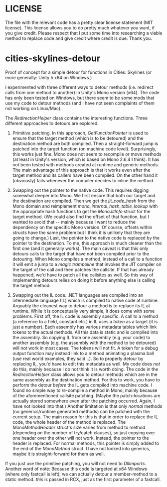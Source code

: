 # LICENSE
The file with the relevant code has a pretty clear license statement (MIT license). This license allows you to do pretty much whatever you want, if you give credit. Please respect that I put some time into researching a viable method to replace code and give credit where credit is due. Thank you.

# cities-skylines-detour
Proof of concept for a simple detour for functions in Cities: Skylines (or more generally: Unity 5 x64 on Windows.)

I experimented with three different ways to detour methods (i.e. redirect calls from one method to another) in Unity's Mono version (x64). The code has only been tested on Windows, but there seem to be some mods that use my code to detour methods (and I have not seen complaints of them not working on Linux/Mac).

The *RedirectionHelper* class contains the interesting functions. Three different approaches to detours are explored:

1. Primitive patching. In this approach, *GetFunctionPointer* is used to ensure that the target method (which is to be detoured) and the destination method are both compiled. Then a straight-forward jump is patched into the target function (on machine code level). Surprisingly, this works just fine. Mono does not seem to recompile or move methods (at least in Unity's version, which is based on Mono 2.6.4 I think). It has not been tested with methods created at runtime and generic methods. The main advantage of this approach is that it works even after the target method and its callers have been compiled. On the other hand it (obviously) fails whenever the compiler decides to inline the method.

2. Swapping out the pointer to the native code. This requires digging somewhat deeper into Mono. We first ensure that both our target and the destination are compiled. Then we get the *jit_code_hash* from the Mono domain and reimplement *mono_internal_hash_table_lookup* with the appropriate hash functions to get the *MonoJitInfo* struct for the target method. (We could also find the offset of that function, but I wanted to avoid that -- mainly because I want to reduce the dependency on the specific Mono version. Of course, offsets within structs have the same problem but I think it is unlikely that they are going to change.) Last, the pointer to the native code is replaced by the pointer to the destination. To me, this approach is much cleaner than the first one (and it generally works). The main caveat is that this only detours calls to the target that have not been compiled prior to the detouring. When Mono compiles a method, instead of a call to a function it will emit a jump to a *magic trampoline* that invokes the JIT compiler on the target of the call and then patches the callsite. If that has already happened, we'd have to patch all the callsites as well. So this way of implementing detours relies on doing it before anything else is calling the target method.

3. Swapping out the IL code. .NET languages are compiled into an intermediate language (IL) which is compiled to native code at runtime. Arguably the cleanest way to detour a method is to replace its IL at runtime. While it is conceptually very simple, it does come with some problems. First off, the IL code is assembly specific. A call to a method (a reference to a field, constant etc.) in IL uses a *token* as a target (it is just a number). Each assembly has various metadata tables which link tokens to the actual methods. All this data is static and is compiled into the assembly. So copying IL from one assembly (e.g. your code) to another assembly (e.g. the assembly with the method to be detoured) will not work in most cases: The tokens will not fit. A token for a debug output function may instead link to a method animating a plasma ball (use real world examples, they said...). So to properly detour by replacing IL, you'd have to edit this metadata as well. My code does *not* do this, mainly because I do not think it is worth doing. The code in the *RedirectionHelper* class allows you to detour methods which are in the same assembly as the destination method. For this to work, you have to perform the detour *before* the IL gets compiled into machine code. I found no simple way to *re*-compile a method in Mono, mainly because of the aforementioned callsite patching. (Maybe the patch-locations are actually stored somewhere even after the patching occurred. Again, I have not looked into that.) Another limitation is that only *normal* methods (no generics/runtime generated methods) can be patched with the current setup. The main reason for this is that in order to replace the IL code, the whole header of the method is replaced. The *MonoMethodHeader* struct's size varies from method to method (depending on the number of try/catch clauses), so just copying over one header over the other will not work. Instead, the pointer to the header is replaced. For normal methods, this pointer is simply added to the end of the *MonoMethod* struct. I have not looked into generics, maybe it is straight-forward for them as well.

If you just use the primitive patching, you will not need to *DllImports*.
Another word of note: Because this code is targeted at x64 Windows (where only fastcall is left), we can actually detour a member-method to a static method. *this* is passed in RCX, just as the first parameter of a fastcall.
